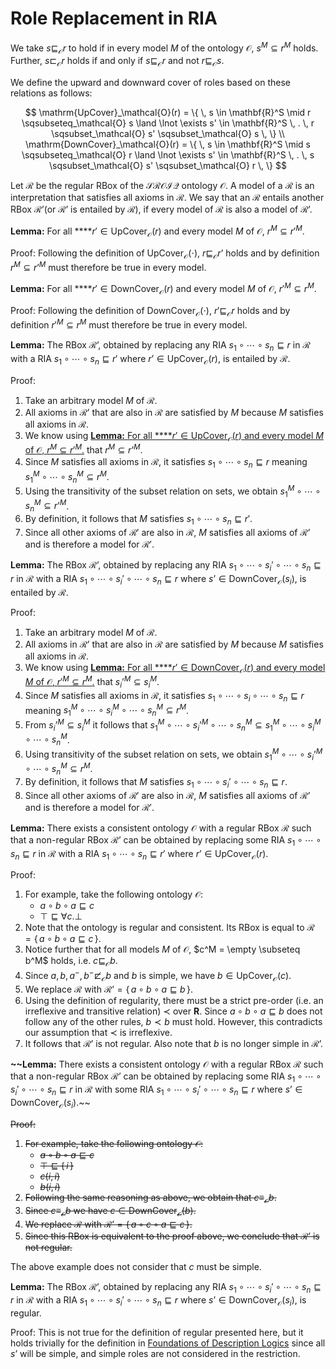 # Role Replacement in RIA

We take $s \sqsubseteq_\mathcal{O} r$ to hold if in every model $M$ of the ontology $\mathcal{O}$, $s^M \subseteq r^M$ holds. Further, $s \sqsubset_\mathcal{O} r$ holds if and only if $s \sqsubseteq_\mathcal{O} r$ and not $r \sqsubseteq_\mathcal{O} s$.

We define the upward and downward cover of roles based on these relations as follows:

$$
\mathrm{UpCover}_\mathcal{O}(r) = \{ \, s \in \mathbf{R}^S \mid r \sqsubseteq_\mathcal{O} s \land \lnot \exists s' \in \mathbf{R}^S \, . \, r \sqsubset_\mathcal{O} s' \sqsubset_\mathcal{O} s \, \} \\ \mathrm{DownCover}_\mathcal{O}(r) = \{ \, s \in \mathbf{R}^S \mid s \sqsubseteq_\mathcal{O} r \land \lnot \exists s' \in \mathbf{R}^S \, . \, s \sqsubset_\mathcal{O} s' \sqsubset_\mathcal{O} r \, \}
$$

Let $\mathcal{R}$ be the regular RBox of the $\mathcal{SROIQ}$ ontology $\mathcal{O}$. A model of a $\mathcal{R}$ is an interpretation that satisfies all axioms in $\mathcal{R}$. We say that an $\mathcal{R}$ entails another RBox $\mathcal{R}’$(or $\mathcal{R}’$ is entailed by $\mathcal{R}$), if every model of $\mathcal{R}$ is also a model of $\mathcal{R}’$.

**Lemma:** For all ****$r' \in \mathrm{UpCover}_\mathcal{O}(r)$ and every model $M$ of $\mathcal{O}$, $r^M \subseteq r'^M$.

Proof: Following the definition of $\mathrm{UpCover}_\mathcal{O}(\cdot)$, $r \sqsubseteq_\mathcal{O} r’$ holds and by definition $r^M \subseteq r’^M$ must therefore be true in every model.

**Lemma:** For all ****$r' \in \mathrm{DownCover}_\mathcal{O}(r)$ and every model $M$ of $\mathcal{O}$, $r'^M \subseteq r^M$.

Proof: Following the definition of $\mathrm{DownCover}_\mathcal{O}(\cdot)$, $r' \sqsubseteq_\mathcal{O} r$ holds and by definition $r'^M \subseteq r^M$ must therefore be true in every model.

**Lemma:** The RBox $\mathcal{R}’$, obtained by replacing any RIA $s_1 \circ \cdots \circ s_n \sqsubseteq r$ in $\mathcal{R}$ with a RIA $s_1 \circ \cdots \circ s_n \sqsubseteq r'$ where $r’ \in \mathrm{UpCover}_\mathcal{O}(r)$, is entailed by $\mathcal{R}$.

Proof:

1. Take an arbitrary model $M$ of $\mathcal{R}$.
2. All axioms in $\mathcal{R}’$ that are also in $\mathcal{R}$ are satisfied by $M$ because $M$ satisfies all axioms in $\mathcal{R}$.
3. We know using [**Lemma:** For all ****$r' \in \mathrm{UpCover}_\mathcal{O}(r)$ and every model $M$ of $\mathcal{O}$, $r^M \subseteq r'^M$.](Role%20Replacement%20in%20RIA.md) that $r^M \subseteq r’^M$.
4. Since $M$ satisfies all axioms in $\mathcal{R}$, it satisfies $s_1 \circ \cdots \circ s_n \sqsubseteq r$ meaning $s_1^M \circ \cdots \circ s_n^M \subseteq r^M$.
5. Using the transitivity of the subset relation on sets, we obtain $s_1^M \circ \cdots \circ s_n^M \subseteq r’^M$.
6. By definition, it follows that $M$ satisfies $s_1 \circ \cdots \circ s_n \sqsubseteq r'$.
7. Since all other axioms of $\mathcal{R}'$ are also in $\mathcal{R}$, $M$ satisfies all axioms of $\mathcal{R}’$ and is therefore a model for $\mathcal{R}'$.

**Lemma:** The RBox $\mathcal{R}’$, obtained by replacing any RIA $s_1 \circ \cdots \circ s_i' \circ \cdots \circ s_n \sqsubseteq r$ in $\mathcal{R}$ with a RIA $s_1 \circ \cdots \circ s_i' \circ \cdots \circ s_n \sqsubseteq r$ where $s’ \in \mathrm{DownCover}_\mathcal{O}(s_i)$, is entailed by $\mathcal{R}$.

Proof:

1. Take an arbitrary model $M$ of $\mathcal{R}$.
2. All axioms in $\mathcal{R}’$ that are also in $\mathcal{R}$ are satisfied by $M$ because $M$ satisfies all axioms in $\mathcal{R}$.
3. We know using [**Lemma:** For all ****$r' \in \mathrm{DownCover}_\mathcal{O}(r)$ and every model $M$ of $\mathcal{O}$, $r'^M \subseteq r^M$.](Role%20Replacement%20in%20RIA.md) that $s_i’^M \subseteq s_i^M$.
4. Since $M$ satisfies all axioms in $\mathcal{R}$, it satisfies $s_1 \circ \cdots \circ s_i \circ \cdots \circ s_n \sqsubseteq r$ meaning $s_1^M \circ \cdots \circ s_i^M \circ \cdots \circ s_n^M \subseteq r^M$.
5. From $s_i’^M \subseteq s_i^M$ it follows that $s_1^M \circ \cdots \circ s_i’^M \circ \cdots \circ s_n^M \subseteq s_1^M \circ \cdots \circ s_i^M \circ \cdots \circ s_n^M$.
6. Using transitivity of the subset relation on sets, we obtain $s_1^M \circ \cdots \circ s_i’^M \circ \cdots \circ s_n^M \subseteq r^M$.
7. By definition, it follows that $M$ satisfies $s_1 \circ \cdots \circ s_i' \circ \cdots \circ s_n \sqsubseteq r$.
8. Since all other axioms of $\mathcal{R}'$ are also in $\mathcal{R}$, $M$ satisfies all axioms of $\mathcal{R}’$ and is therefore a model for $\mathcal{R}'$.

**Lemma:** There exists a consistent ontology $\mathcal{O}$ with a regular RBox $\mathcal{R}$ such that a non-regular RBox $\mathcal{R}’$ can be obtained by replacing some RIA $s_1 \circ \cdots \circ s_n \sqsubseteq r$ in $\mathcal{R}$ with a RIA $s_1 \circ \cdots \circ s_n \sqsubseteq r'$ where $r’ \in \mathrm{UpCover}_\mathcal{O}(r)$.

Proof:

1. For example, take the following ontology $\mathcal{O}$:
    - $a \circ b \circ a \sqsubseteq c$
    - $\top \sqsubseteq \forall c . \bot$
2. Note that the ontology is regular and consistent. Its RBox is equal to $\mathcal{R} = \{ \, a \circ b \circ a \sqsubseteq c \, \}$.
3. Notice further that for all models $M$ of $\mathcal{O}$, $c^M = \empty \subseteq b^M$ holds, i.e. $c \sqsubseteq_\mathcal{O} b$.
4. Since $a, b, a^-, b^- \not\sqsubset_\mathcal{O} b$ and $b$ is simple, we have $b \in \mathrm{UpCover}_\mathcal{O}(c)$.
5. We replace $\mathcal{R}$ with $\mathcal{R}’ = \{ \, a \circ b \circ a \sqsubseteq b \, \}$.
6. Using the definition of regularity, there must be a strict pre-order (i.e. an irreflexive and transitive relation) $\prec$ over $\mathbf{R}$. Since $a \circ b \circ a \sqsubseteq b$ does not follow any of the other rules,  $b \prec b$ must hold. However, this contradicts our assumption that $\prec$ is irreflexive.
7. It follows that $\mathcal{R}’$ is not regular. Also note that $b$ is no longer simple in $\mathcal{R}’$.

**~~Lemma:** There exists a consistent ontology $\mathcal{O}$ with a regular RBox $\mathcal{R}$ such that a non-regular RBox $\mathcal{R}’$ can be obtained by replacing some RIA $s_1 \circ \cdots \circ s_i' \circ \cdots \circ s_n \sqsubseteq r$ in $\mathcal{R}$ with some RIA $s_1 \circ \cdots \circ s_i' \circ \cdots \circ s_n \sqsubseteq r$ where $s’ \in \mathrm{DownCover}_\mathcal{O}(s_i)$.~~

~~Proof:~~

1. ~~For example, take the following ontology $\mathcal{O}$:~~
    - ~~$a \circ b \circ a \sqsubseteq c$~~
    - ~~$\top \sqsubseteq \{ \, i \, \}$~~
    - ~~$c (i, i)$~~
    - ~~$b(i, i)$~~
2. ~~Following the same reasoning as above, we obtain that $c \equiv_\mathcal{O} b$.~~
3. ~~Since $c \equiv_\mathcal{O} b$ we have $c \in \mathrm{DownCover}_\mathcal{O}(b)$.~~
4. ~~We replace $\mathcal{R}$ with $\mathcal{R}’ = \{ \, a \circ c \circ a \sqsubseteq c \, \}$.~~
5. ~~Since this RBox is equivalent to the proof above, we conclude that $\mathcal{R}’$ is not regular.~~ 

The above example does not consider that $c$ must be simple.

**Lemma:** The RBox $\mathcal{R}’$, obtained by replacing any RIA $s_1 \circ \cdots \circ s_i' \circ \cdots \circ s_n \sqsubseteq r$ in $\mathcal{R}$ with a RIA $s_1 \circ \cdots \circ s_i' \circ \cdots \circ s_n \sqsubseteq r$ where $s’ \in \mathrm{DownCover}_\mathcal{O}(s_i)$, is regular.

Proof: This is not true for the definition of regular presented here, but it holds trivially for the definition in [Foundations of Description Logics](https://www.semanticscholar.org/paper/Foundations-of-Description-Logics-Rudolph/f665b256ade2d5ebf742a5491fe8bf9a20c23963) since all $s’$ will be simple, and simple roles are not considered in the restriction.
